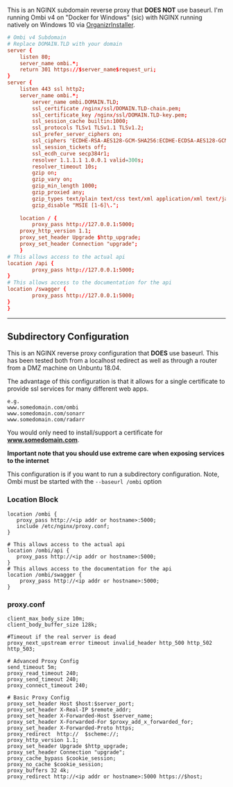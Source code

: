 This is an NGINX subdomain reverse proxy that **DOES NOT** use baseurl.  I'm running Ombi v4 on "Docker for Windows" (sic) with NGINX running natively on Windows 10 via [OrganizrInstaller](https://github.com/elmerfdz/OrganizrInstaller).

```conf
# Ombi v4 Subdomain
# Replace DOMAIN.TLD with your domain
server {
    listen 80;
    server_name ombi.*;
    return 301 https://$server_name$request_uri;
}
server {
    listen 443 ssl http2;
    server_name ombi.*;
        server_name ombi.DOMAIN.TLD;
        ssl_certificate /nginx/ssl/DOMAIN.TLD-chain.pem;
        ssl_certificate_key /nginx/ssl/DOMAIN.TLD-key.pem;
        ssl_session_cache builtin:1000;
        ssl_protocols TLSv1 TLSv1.1 TLSv1.2;
        ssl_prefer_server_ciphers on;
        ssl_ciphers 'ECDHE-RSA-AES128-GCM-SHA256:ECDHE-ECDSA-AES128-GCM-SHA256:ECDHE-RSA-AES256-GCM-SHA384:ECDHE-ECDSA-AES256-GCM-SHA384:DHE-RSA-AES128-GCM-SHA256:DHE-DSS-AES128-GCM-SHA256:kEDH+AESGCM:ECDHE-RSA-AES128-SHA256:ECDHE-ECDSA-AES128-SHA256:ECDHE-RSA-AES128-SHA:ECDHE-ECDSA-AES128-SHA:ECDHE-RSA-AES256-SHA384:ECDHE-ECDSA-AES256-SHA384:ECDHE-RSA-AES256-SHA:ECDHE-ECDSA-AES256-SHA:DHE-RSA-AES128-SHA256:DHE-RSA-AES128-SHA:DHE-DSS-AES128-SHA256:DHE-RSA-AES256-SHA256:DHE-DSS-AES256-SHA:DHE-RSA-AES256-SHA:ECDHE-RSA-DES-CBC3-SHA:ECDHE-ECDSA-DES-CBC3-SHA:AES128-GCM-SHA256:AES256-GCM-SHA384:AES128-SHA256:AES256-SHA256:AES128-SHA:AES256-SHA:AES:CAMELLIA:DES-CBC3-SHA:!aNULL:!eNULL:!EXPORT:!DES:!RC4:!MD5:!PSK:!aECDH:!EDH-DSS-DES-CBC3-SHA:!EDH-RSA-DES-CBC3-SHA:!KRB5-DES-CBC3-SHA';
        ssl_session_tickets off;
        ssl_ecdh_curve secp384r1;
        resolver 1.1.1.1 1.0.0.1 valid=300s;
        resolver_timeout 10s;
		gzip on;
		gzip_vary on;
		gzip_min_length 1000;
		gzip_proxied any;
		gzip_types text/plain text/css text/xml application/xml text/javascript application/x-javascript image/svg+xml;
		gzip_disable "MSIE [1-6]\.";
    
    location / {
        proxy_pass http://127.0.0.1:5000;
	proxy_http_version 1.1;
	proxy_set_header Upgrade $http_upgrade;
	proxy_set_header Connection "upgrade";
    }
# This allows access to the actual api
location /api {
        proxy_pass http://127.0.0.1:5000;
}
# This allows access to the documentation for the api
location /swagger {
        proxy_pass http://127.0.0.1:5000;
}
}
```
***
## Subdirectory Configuration
This is an NGINX reverse proxy configuration that **DOES** use baseurl. This has been tested both from a localhost redirect as well as through a router from a DMZ machine on Unbuntu 18.04.

The advantage of this configuration is that it allows for a single certificate to provide ssl services for many different web apps.

    e.g.
    www.somedomain.com/ombi
    www.somedomain.com/sonarr
    www.somedomain.com/radarr

You would only need to install/support a certificate for **www.somedomain.com**.

**Important note that you should use extreme care when exposing services to the internet**

This configuration is if you want to run a subdirectory configuration. Note, Ombi must be started with the `--baseurl /ombi` option

### Location Block
    location /ombi {
       proxy_pass http://<ip addr or hostname>:5000;
       include /etc/nginx/proxy.conf;
    }

    # This allows access to the actual api
    location /ombi/api {
       proxy_pass http://<ip addr or hostname>:5000;
    }
    # This allows access to the documentation for the api
    location /ombi/swagger {
        proxy_pass http://<ip addr or hostname>:5000;
    }

### proxy.conf
    client_max_body_size 10m;
    client_body_buffer_size 128k;

    #Timeout if the real server is dead
    proxy_next_upstream error timeout invalid_header http_500 http_502 http_503;

    # Advanced Proxy Config
    send_timeout 5m;
    proxy_read_timeout 240;
    proxy_send_timeout 240;
    proxy_connect_timeout 240;

    # Basic Proxy Config
    proxy_set_header Host $host:$server_port;
    proxy_set_header X-Real-IP $remote_addr;
    proxy_set_header X-Forwarded-Host $server_name;
    proxy_set_header X-Forwarded-For $proxy_add_x_forwarded_for;
    proxy_set_header X-Forwarded-Proto https;
    proxy_redirect  http://  $scheme://;
    proxy_http_version 1.1;
    proxy_set_header Upgrade $http_upgrade;
    proxy_set_header Connection "upgrade";
    proxy_cache_bypass $cookie_session;
    proxy_no_cache $cookie_session;
    proxy_buffers 32 4k;
    proxy_redirect http://<ip addr or hostname>:5000 https://$host;
